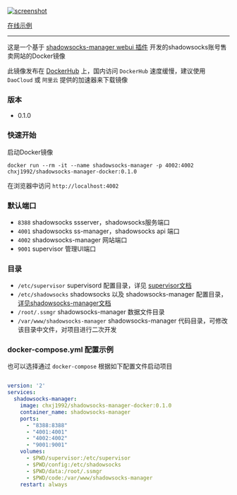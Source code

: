 

[![screenshot](https://github.com/chxj1992/shadowsocks-manager-docker/raw/master/screenshot.png)](http://fuck-the-wall.chxj.name)


[在线示例](http://fuck-the-wall.chxj.name)

---

这是一个基于 [shadowsocks-manager webui 插件](https://github.com/shadowsocks/shadowsocks-manager) 开发的shadowsocks账号售卖网站的Docker镜像

此镜像发布在 [DockerHub](https://hub.docker.com/r/chxj1992/shadowsocks-manager-docker/) 上，国内访问 `DockerHub` 速度缓慢，建议使用 `DaoCloud` 或 `阿里云` 提供的加速器来下载镜像


### 版本

* 0.1.0


### 快速开始

启动Docker镜像

`docker run --rm -it --name shadowsocks-manager -p 4002:4002 chxj1992/shadowsocks-manager-docker:0.1.0`

在浏览器中访问 `http://localhost:4002` 


### 默认端口

* `8388` shadowsocks ssserver，shadowsocks服务端口
* `4001` shadowsocks ss-manager，shadowsocks api 端口
* `4002` shadowsocks-manager 网站端口
* `9001` supervisor 管理UI端口


### 目录

* `/etc/supervisor` supervisord 配置目录，详见 [supervisor文档](http://supervisord.org/introduction.html)
* `/etc/shadowsocks` shadowsocks 以及 shadowsocks-manager 配置目录，[详见shadowsocks-manager文档](https://github.com/chxj1992/shadowsocks-manager-docker/tree/master/config)
* `/root/.ssmgr` shadowsocks-manager 数据文件目录
* `/var/www/shadowsocks-manager` shadowsocks-manager 代码目录，可修改该目录中文件，对项目进行二次开发


### docker-compose.yml 配置示例

也可以选择通过 `docker-compose` 根据如下配置文件启动项目

``` yaml 

version: '2'                                                                                                                                                                                                                                                                                    
services:                                                                                                                                       
  shadowsocks-manager:                                                                                                                          
    image: chxj1992/shadowsocks-manager-docker:0.1.0                                                                                                                                
    container_name: shadowsocks-manager                                                                                                         
    ports:                                                                                                                                      
      - "8388:8388"                                                                                                                             
      - "4001:4001"                                                                                                                             
      - "4002:4002"                                                                                                                             
      - "9001:9001"                                                                                                                             
    volumes:                                                                                                                                    
      - $PWD/supervisor:/etc/supervisor                                                                                                         
      - $PWD/config:/etc/shadowsocks                                                                                                            
      - $PWD/data:/root/.ssmgr                                                                                                                  
      - $PWD/code:/var/www/shadowsocks-manager                                                                                                  
    restart: always  
  
```

